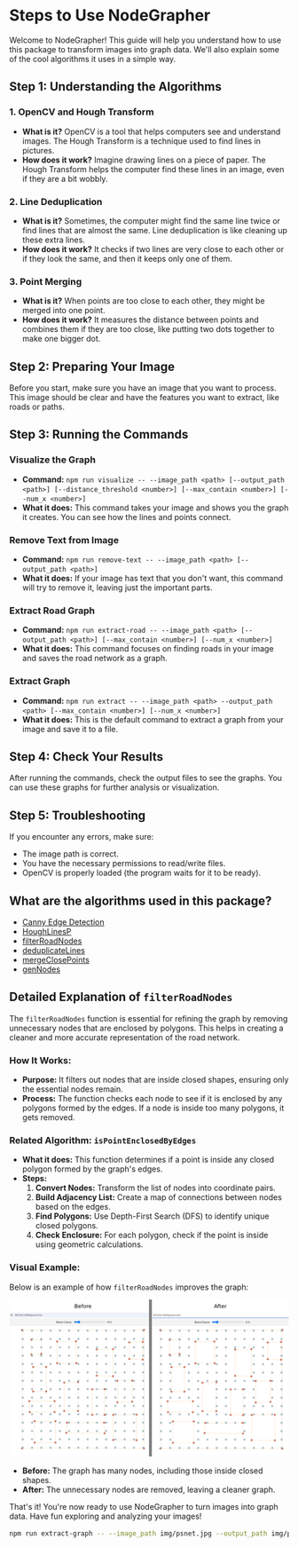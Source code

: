 # Steps to Use NodeGrapher

Welcome to NodeGrapher! This guide will help you understand how to use this package to transform images into graph data. We'll also explain some of the cool algorithms it uses in a simple way.

## Step 1: Understanding the Algorithms

### 1. OpenCV and Hough Transform
- **What is it?** OpenCV is a tool that helps computers see and understand images. The Hough Transform is a technique used to find lines in pictures.
- **How does it work?** Imagine drawing lines on a piece of paper. The Hough Transform helps the computer find these lines in an image, even if they are a bit wobbly.

### 2. Line Deduplication
- **What is it?** Sometimes, the computer might find the same line twice or find lines that are almost the same. Line deduplication is like cleaning up these extra lines.
- **How does it work?** It checks if two lines are very close to each other or if they look the same, and then it keeps only one of them.

### 3. Point Merging
- **What is it?** When points are too close to each other, they might be merged into one point.
- **How does it work?** It measures the distance between points and combines them if they are too close, like putting two dots together to make one bigger dot.

## Step 2: Preparing Your Image

Before you start, make sure you have an image that you want to process. This image should be clear and have the features you want to extract, like roads or paths.

## Step 3: Running the Commands

### Visualize the Graph
- **Command:** `npm run visualize -- --image_path <path> [--output_path <path>] [--distance_threshold <number>] [--max_contain <number>] [--num_x <number>]`
- **What it does:** This command takes your image and shows you the graph it creates. You can see how the lines and points connect.

### Remove Text from Image
- **Command:** `npm run remove-text -- --image_path <path> [--output_path <path>]`
- **What it does:** If your image has text that you don't want, this command will try to remove it, leaving just the important parts.

### Extract Road Graph
- **Command:** `npm run extract-road -- --image_path <path> [--output_path <path>] [--max_contain <number>] [--num_x <number>]`
- **What it does:** This command focuses on finding roads in your image and saves the road network as a graph.

### Extract Graph
- **Command:** `npm run extract -- --image_path <path> --output_path <path> [--max_contain <number>] [--num_x <number>]`
- **What it does:** This is the default command to extract a graph from your image and save it to a file.

## Step 4: Check Your Results

After running the commands, check the output files to see the graphs. You can use these graphs for further analysis or visualization.

## Step 5: Troubleshooting

If you encounter any errors, make sure:
- The image path is correct.
- You have the necessary permissions to read/write files.
- OpenCV is properly loaded (the program waits for it to be ready).

## What are the algorithms used in this package?

- [Canny Edge Detection](https://en.wikipedia.org/wiki/Canny_edge_detector)
- [HoughLinesP](https://docs.opencv.org/4.x/d9/db0/tutorial_hough_lines.html)
- [filterRoadNodes](https://github.com/tkdnbb/nodegrapher/blob/main/src/utils/filters.ts#L10)
- [deduplicateLines](https://github.com/tkdnbb/nodegrapher/blob/main/src/utils/filters.ts#L46)
- [mergeClosePoints](https://github.com/tkdnbb/nodegrapher/blob/main/src/utils/pointUtils.ts#L26)
- [genNodes](https://github.com/tkdnbb/nodegrapher/blob/main/src/utils/roadGen.ts#L12)

## Detailed Explanation of `filterRoadNodes`

The `filterRoadNodes` function is essential for refining the graph by removing unnecessary nodes that are enclosed by polygons. This helps in creating a cleaner and more accurate representation of the road network.

### How It Works:
- **Purpose:** It filters out nodes that are inside closed shapes, ensuring only the essential nodes remain.
- **Process:** The function checks each node to see if it is enclosed by any polygons formed by the edges. If a node is inside too many polygons, it gets removed.

### Related Algorithm: `isPointEnclosedByEdges`
- **What it does:** This function determines if a point is inside any closed polygon formed by the graph's edges.
- **Steps:**
  1. **Convert Nodes:** Transform the list of nodes into coordinate pairs.
  2. **Build Adjacency List:** Create a map of connections between nodes based on the edges.
  3. **Find Polygons:** Use Depth-First Search (DFS) to identify unique closed polygons.
  4. **Check Enclosure:** For each polygon, check if the point is inside using geometric calculations.

### Visual Example:
Below is an example of how `filterRoadNodes` improves the graph:

![Before and After Filtering](../img/before_after.png)

- **Before:** The graph has many nodes, including those inside closed shapes.
- **After:** The unnecessary nodes are removed, leaving a cleaner graph.

That's it! You're now ready to use NodeGrapher to turn images into graph data. Have fun exploring and analyzing your images!

```bash
npm run extract-graph -- --image_path img/psnet.jpg --output_path img/psnet.json
```
